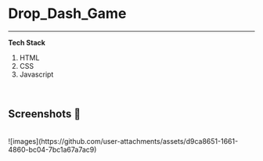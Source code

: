 # **Drop_Dash_Game** 

---

**Tech Stack**
1. HTML
2. CSS
3. Javascript


<br>

## **Screenshots 📸**

<br>
![images](https://github.com/user-attachments/assets/d9ca8651-1661-4860-bc04-7bc1a67a7ac9)

<br>
